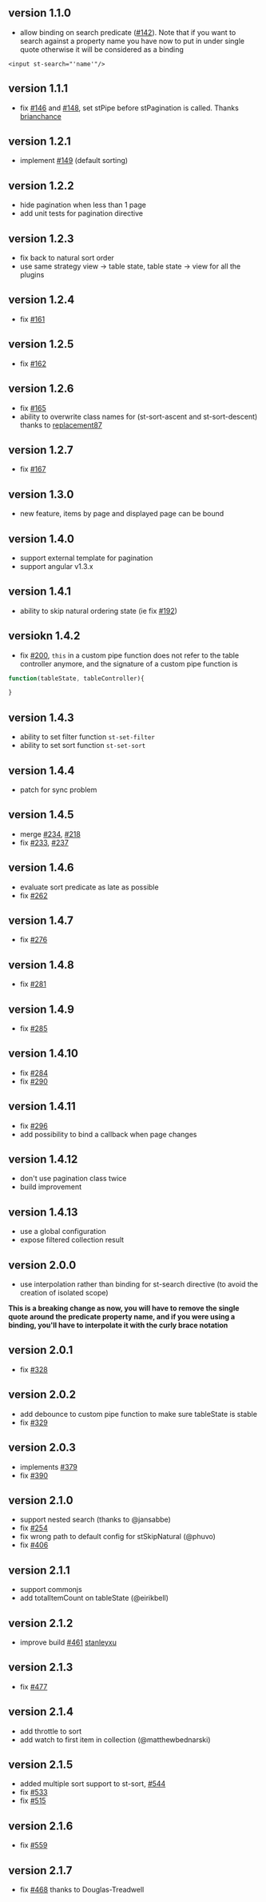 ## version 1.1.0

* allow binding on search predicate ([#142](https://github.com/lorenzofox3/Smart-Table/issues/142)).
Note that if you want to search against a property name you have now to put in under single quote otherwise it will be considered as a binding
```markup
<input st-search="'name'"/>
```

## version 1.1.1

* fix [#146](https://github.com/lorenzofox3/Smart-Table/issues/146) and [#148](https://github.com/lorenzofox3/Smart-Table/issues/148), set stPipe before stPagination is called. Thanks [brianchance](https://github.com/brianchance)

## version 1.2.1

* implement [#149](https://github.com/lorenzofox3/Smart-Table/issues/149) (default sorting)

## version 1.2.2

* hide pagination when less than 1 page
* add unit tests for pagination directive

## version 1.2.3

* fix back to natural sort order
* use same strategy view -> table state, table state -> view for all the plugins

## version 1.2.4

* fix [#161](https://github.com/lorenzofox3/Smart-Table/issues/161) 

## version 1.2.5

* fix [#162](https://github.com/lorenzofox3/Smart-Table/issues/162)

## version 1.2.6

* fix [#165](https://github.com/lorenzofox3/Smart-Table/issues/165)
* ability to overwrite class names for (st-sort-ascent and st-sort-descent) thanks to [replacement87](https://github.com/replacement87)

## version 1.2.7

* fix [#167](https://github.com/lorenzofox3/Smart-Table/issues/167)

## version 1.3.0

* new feature, items by page and displayed page can be bound

## version 1.4.0

* support external template for pagination
* support angular v1.3.x

## version 1.4.1

* ability to skip natural ordering state (ie fix [#192](https://github.com/lorenzofox3/Smart-Table/issues/192))

## versiokn 1.4.2

* fix [#200](https://github.com/lorenzofox3/Smart-Table/issues/200), `this` in a custom pipe function does not refer to the table controller anymore, and the signature of a custom pipe function is
```javascript
function(tableState, tableController){

}
```

## version 1.4.3

* ability to set filter function <code>st-set-filter</code>
* ability to set sort function <code>st-set-sort</code>

## version 1.4.4

* patch for sync problem

## version 1.4.5

* merge [#234](https://github.com/lorenzofox3/Smart-Table/issues/234), [#218](https://github.com/lorenzofox3/Smart-Table/issues/218)
* fix [#233](https://github.com/lorenzofox3/Smart-Table/issues/2332), [#237](https://github.com/lorenzofox3/Smart-Table/issues/237)

## version 1.4.6

* evaluate sort predicate as late as possible
* fix [#262](https://github.com/lorenzofox3/Smart-Table/issues/262)

## version 1.4.7

* fix [#276](https://github.com/lorenzofox3/Smart-Table/issues/276)

## version 1.4.8

* fix [#281](https://github.com/lorenzofox3/Smart-Table/issues/281)

## version 1.4.9

* fix [#285](https://github.com/lorenzofox3/Smart-Table/issues/285)

## version 1.4.10

* fix [#284](https://github.com/lorenzofox3/Smart-Table/issues/284)
* fix [#290](https://github.com/lorenzofox3/Smart-Table/issues/290)

## version 1.4.11

* fix [#296](https://github.com/lorenzofox3/Smart-Table/issues/296)
* add possibility to bind a callback when page changes

## version 1.4.12

* don't use pagination class twice
* build improvement

## version 1.4.13

* use a global configuration
* expose filtered collection result

## version 2.0.0

* use interpolation rather than binding for st-search directive (to avoid the creation of isolated scope)

**This is a breaking change as now, you will have to remove the single quote around the predicate property name, and if you were using a binding, you'll have to interpolate it with the curly brace notation**

## version 2.0.1

* fix [#328](https://github.com/lorenzofox3/Smart-Table/issues/328)

## version 2.0.2

* add debounce to custom pipe function to make sure tableState is stable
* fix [#329](https://github.com/lorenzofox3/Smart-Table/issues/329)

## version 2.0.3

* implements [#379](https://github.com/lorenzofox3/Smart-Table/issues/379)
* fix [#390](https://github.com/lorenzofox3/Smart-Table/issues/390)

## version 2.1.0

* support nested search (thanks to @jansabbe)
* fix [#254](https://github.com/lorenzofox3/Smart-Table/issues/254)
* fix wrong path to default config for stSkipNatural (@phuvo)
* fix [#406](https://github.com/lorenzofox3/Smart-Table/issues/406)

## version 2.1.1

* support commonjs 
* add totalItemCount on tableState (@eirikbell)

## version 2.1.2

* improve build [#461](https://github.com/lorenzofox3/Smart-Table/issues/461) [stanleyxu](https://github.com/stanleyxu2005)

## version 2.1.3

* fix [#477](https://github.com/lorenzofox3/Smart-Table/issues/477)

## version 2.1.4

* add throttle to sort
* add watch to first item in collection (@matthewbednarski)

## version 2.1.5

* added multiple sort support to st-sort, [#544](https://github.com/lorenzofox3/Smart-Table/issues/544)
* fix [#533](https://github.com/lorenzofox3/Smart-Table/issues/533)
* fix [#515](https://github.com/lorenzofox3/Smart-Table/issues/515)

## version 2.1.6

* fix [#559](https://github.com/lorenzofox3/Smart-Table/issues/559)

## version 2.1.7

* fix [#468](https://github.com/lorenzofox3/Smart-Table/issues/468) thanks to Douglas-Treadwell

